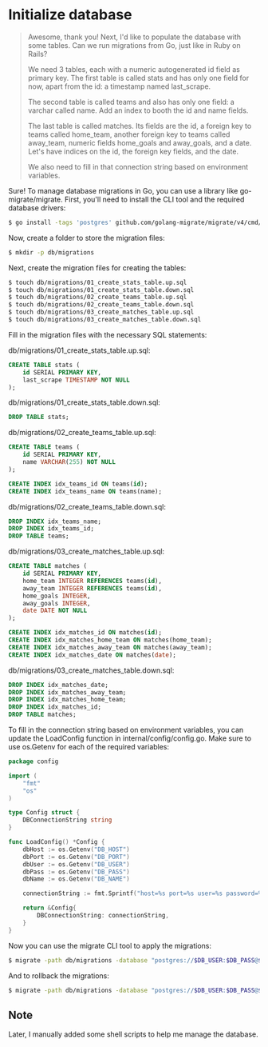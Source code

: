 # Initialize database

> Awesome, thank you! Next, I'd like to populate the database with some tables. Can we run migrations from Go, just like in Ruby on Rails?
>
> We need 3 tables, each with a numeric autogenerated id field as primary key. The first table is called stats and has only one field for now, apart from the id: a timestamp named last_scrape.
>
> The second table is called teams and also has only one field: a varchar called name. Add an index to booth the id and name fields.
>
> The last table is called matches. Its fields are the id, a foreign key to teams called home_team, another foreign key to teams called away_team, numeric fields home_goals and away_goals, and a date. Let's have indices on the id, the foreign key fields, and the date.
>
> We also need to fill in that connection string based on environment variables.

Sure! To manage database migrations in Go, you can use a library like go-migrate/migrate. First, you'll need to install the CLI tool and the required database drivers:

```sh
$ go install -tags 'postgres' github.com/golang-migrate/migrate/v4/cmd/migrate@latest
```

Now, create a folder to store the migration files:

```sh
$ mkdir -p db/migrations
```

Next, create the migration files for creating the tables:

```sh
$ touch db/migrations/01_create_stats_table.up.sql
$ touch db/migrations/01_create_stats_table.down.sql
$ touch db/migrations/02_create_teams_table.up.sql
$ touch db/migrations/02_create_teams_table.down.sql
$ touch db/migrations/03_create_matches_table.up.sql
$ touch db/migrations/03_create_matches_table.down.sql
```

Fill in the migration files with the necessary SQL statements:

db/migrations/01_create_stats_table.up.sql:

```sql
CREATE TABLE stats (
    id SERIAL PRIMARY KEY,
    last_scrape TIMESTAMP NOT NULL
);
```

db/migrations/01_create_stats_table.down.sql:

```sql
DROP TABLE stats;
```

db/migrations/02_create_teams_table.up.sql:

```sql
CREATE TABLE teams (
    id SERIAL PRIMARY KEY,
    name VARCHAR(255) NOT NULL
);

CREATE INDEX idx_teams_id ON teams(id);
CREATE INDEX idx_teams_name ON teams(name);
```

db/migrations/02_create_teams_table.down.sql:

```sql
DROP INDEX idx_teams_name;
DROP INDEX idx_teams_id;
DROP TABLE teams;
```

db/migrations/03_create_matches_table.up.sql:

```sql
CREATE TABLE matches (
    id SERIAL PRIMARY KEY,
    home_team INTEGER REFERENCES teams(id),
    away_team INTEGER REFERENCES teams(id),
    home_goals INTEGER,
    away_goals INTEGER,
    date DATE NOT NULL
);

CREATE INDEX idx_matches_id ON matches(id);
CREATE INDEX idx_matches_home_team ON matches(home_team);
CREATE INDEX idx_matches_away_team ON matches(away_team);
CREATE INDEX idx_matches_date ON matches(date);
```

db/migrations/03_create_matches_table.down.sql:

```sql
DROP INDEX idx_matches_date;
DROP INDEX idx_matches_away_team;
DROP INDEX idx_matches_home_team;
DROP INDEX idx_matches_id;
DROP TABLE matches;
```

To fill in the connection string based on environment variables, you can update the LoadConfig function in internal/config/config.go. Make sure to use os.Getenv for each of the required variables:

```go
package config

import (
	"fmt"
	"os"
)

type Config struct {
	DBConnectionString string
}

func LoadConfig() *Config {
	dbHost := os.Getenv("DB_HOST")
	dbPort := os.Getenv("DB_PORT")
	dbUser := os.Getenv("DB_USER")
	dbPass := os.Getenv("DB_PASS")
	dbName := os.Getenv("DB_NAME")

	connectionString := fmt.Sprintf("host=%s port=%s user=%s password=%s dbname=%s sslmode=disable", dbHost, dbPort, dbUser, dbPass, dbName)

	return &Config{
		DBConnectionString: connectionString,
	}
}
```

Now you can use the migrate CLI tool to apply the migrations:

```sh
$ migrate -path db/migrations -database "postgres://$DB_USER:$DB_PASS@$DB_HOST:$DB_PORT/$DB_NAME?sslmode=disable" up
```

And to rollback the migrations:

```sh
$ migrate -path db/migrations -database "postgres://$DB_USER:$DB_PASS@$DB_HOST
```

## Note

Later, I manually added some shell scripts to help me manage the database.

